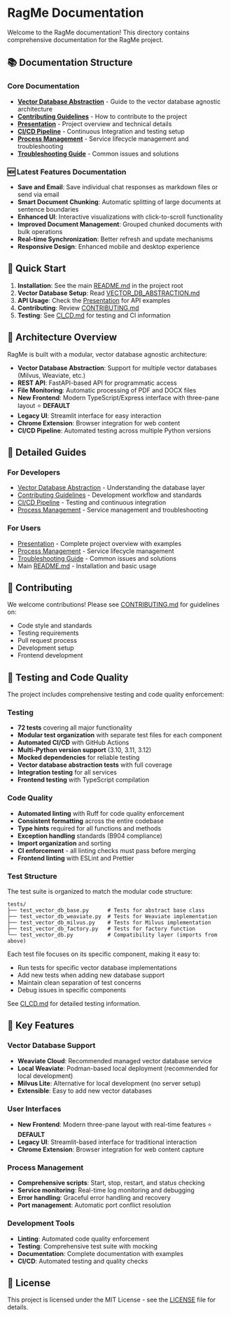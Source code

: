 # RagMe Documentation

Welcome to the RagMe documentation! This directory contains comprehensive documentation for the RagMe project.

## 📚 Documentation Structure

### Core Documentation
- **[Vector Database Abstraction](VECTOR_DB_ABSTRACTION.md)** - Guide to the vector database agnostic architecture
- **[Contributing Guidelines](CONTRIBUTING.md)** - How to contribute to the project
- **[Presentation](PRESENTATION.md)** - Project overview and technical details
- **[CI/CD Pipeline](CI_CD.md)** - Continuous Integration and testing setup
- **[Process Management](PROCESS_MANAGEMENT.md)** - Service lifecycle management and troubleshooting
- **[Troubleshooting Guide](TROUBLESHOOTING.md)** - Common issues and solutions

### 🆕 Latest Features Documentation
- **Save and Email**: Save individual chat responses as markdown files or send via email
- **Smart Document Chunking**: Automatic splitting of large documents at sentence boundaries
- **Enhanced UI**: Interactive visualizations with click-to-scroll functionality
- **Improved Document Management**: Grouped chunked documents with bulk operations
- **Real-time Synchronization**: Better refresh and update mechanisms
- **Responsive Design**: Enhanced mobile and desktop experience

## 🚀 Quick Start

1. **Installation**: See the main [README.md](../README.md) in the project root
2. **Vector Database Setup**: Read [VECTOR_DB_ABSTRACTION.md](VECTOR_DB_ABSTRACTION.md)
3. **API Usage**: Check the [Presentation](PRESENTATION.md) for API examples
4. **Contributing**: Review [CONTRIBUTING.md](CONTRIBUTING.md)
5. **Testing**: See [CI_CD.md](CI_CD.md) for testing and CI information

## 🔧 Architecture Overview

RagMe is built with a modular, vector database agnostic architecture:

- **Vector Database Abstraction**: Support for multiple vector databases (Milvus, Weaviate, etc.)
- **REST API**: FastAPI-based API for programmatic access
- **File Monitoring**: Automatic processing of PDF and DOCX files
- **New Frontend**: Modern TypeScript/Express interface with three-pane layout ⭐ **DEFAULT**
- **Legacy UI**: Streamlit interface for easy interaction
- **Chrome Extension**: Browser integration for web content
- **CI/CD Pipeline**: Automated testing across multiple Python versions

## 📖 Detailed Guides

### For Developers
- [Vector Database Abstraction](VECTOR_DB_ABSTRACTION.md) - Understanding the database layer
- [Contributing Guidelines](CONTRIBUTING.md) - Development workflow and standards
- [CI/CD Pipeline](CI_CD.md) - Testing and continuous integration
- [Process Management](PROCESS_MANAGEMENT.md) - Service management and troubleshooting

### For Users
- [Presentation](PRESENTATION.md) - Complete project overview with examples
- [Process Management](PROCESS_MANAGEMENT.md) - Service lifecycle management
- [Troubleshooting Guide](TROUBLESHOOTING.md) - Common issues and solutions
- Main [README.md](../README.md) - Installation and basic usage

## 🤝 Contributing

We welcome contributions! Please see [CONTRIBUTING.md](CONTRIBUTING.md) for guidelines on:
- Code style and standards
- Testing requirements
- Pull request process
- Development setup
- Frontend development

## 🧪 Testing and Code Quality

The project includes comprehensive testing and code quality enforcement:

### Testing

- **72 tests** covering all major functionality
- **Modular test organization** with separate test files for each component
- **Automated CI/CD** with GitHub Actions
- **Multi-Python version support** (3.10, 3.11, 3.12)
- **Mocked dependencies** for reliable testing
- **Vector database abstraction tests** with full coverage
- **Integration testing** for all services
- **Frontend testing** with TypeScript compilation

### Code Quality

- **Automated linting** with Ruff for code quality enforcement
- **Consistent formatting** across the entire codebase
- **Type hints** required for all functions and methods
- **Exception handling** standards (B904 compliance)
- **Import organization** and sorting
- **CI enforcement** - all linting checks must pass before merging
- **Frontend linting** with ESLint and Prettier

### Test Structure

The test suite is organized to match the modular code structure:

```
tests/
├── test_vector_db_base.py      # Tests for abstract base class
├── test_vector_db_weaviate.py  # Tests for Weaviate implementation
├── test_vector_db_milvus.py    # Tests for Milvus implementation
├── test_vector_db_factory.py   # Tests for factory function
└── test_vector_db.py           # Compatibility layer (imports from above)
```

Each test file focuses on its specific component, making it easy to:
- Run tests for specific vector database implementations
- Add new tests when adding new database support
- Maintain clean separation of test concerns
- Debug issues in specific components

See [CI_CD.md](CI_CD.md) for detailed testing information.

## 🚀 Key Features

### Vector Database Support
- **Weaviate Cloud**: Recommended managed vector database service
- **Local Weaviate**: Podman-based local deployment (recommended for local development)
- **Milvus Lite**: Alternative for local development (no server setup)
- **Extensible**: Easy to add new vector databases

### User Interfaces
- **New Frontend**: Modern three-pane layout with real-time features ⭐ **DEFAULT**
- **Legacy UI**: Streamlit-based interface for traditional interaction
- **Chrome Extension**: Browser integration for web content capture

### Process Management
- **Comprehensive scripts**: Start, stop, restart, and status checking
- **Service monitoring**: Real-time log monitoring and debugging
- **Error handling**: Graceful error handling and recovery
- **Port management**: Automatic port conflict resolution

### Development Tools
- **Linting**: Automated code quality enforcement
- **Testing**: Comprehensive test suite with mocking
- **Documentation**: Complete documentation with examples
- **CI/CD**: Automated testing and quality checks

## 📄 License

This project is licensed under the MIT License - see the [LICENSE](../LICENSE) file for details. 